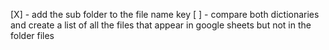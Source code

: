[X] - add the sub folder to the file name key
[ ] - compare both dictionaries and create a list of all the files that appear in google sheets but not in the folder files